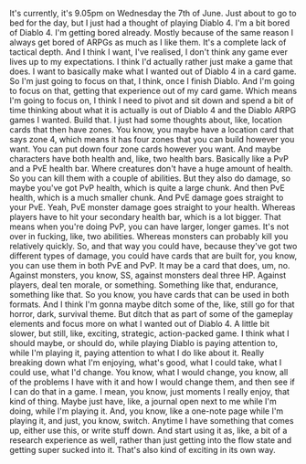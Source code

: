 ﻿It's currently, it's 9.05pm on Wednesday the 7th of June.
Just about to go to bed for the day, but I just had a thought of playing Diablo 4.
I'm a bit bored of Diablo 4. I'm getting bored already.
Mostly because of the same reason I always get bored of ARPGs as much as I like them.
It's a complete lack of tactical depth.
And I think I want, I've realised, I don't think any game ever lives up to my expectations.
I think I'd actually rather just make a game that does.
I want to basically make what I wanted out of Diablo 4 in a card game.
So I'm just going to focus on that, I think, once I finish Diablo.
And I'm going to focus on that, getting that experience out of my card game.
Which means I'm going to focus on, I think I need to pivot and sit down and spend a bit of time thinking about what it is actually is out of Diablo 4 and the Diablo ARPG games I wanted.
Build that.
I just had some thoughts about, like, location cards that then have zones.
You know, you maybe have a location card that says zone 4, which means it has four zones that you can build however you want.
You can put down four zone cards however you want.
And maybe characters have both health and, like, two health bars.
Basically like a PvP and a PvE health bar.
Where creatures don't have a huge amount of health.
So you can kill them with a couple of abilities.
But they also do damage, so maybe you've got PvP health, which is quite a large chunk.
And then PvE health, which is a much smaller chunk.
And PvE damage goes straight to your PvE.
Yeah, PvE monster damage goes straight to your health.
Whereas players have to hit your secondary health bar, which is a lot bigger.
That means when you're doing PvP, you can have larger, longer games.
It's not over in fucking, like, two abilities.
Whereas monsters can probably kill you relatively quickly.
So, and that way you could have, because they've got two different types of damage, you could have cards that are built for, you know, you can use them in both PvE and PvP.
It may be a card that does, um, no.
Against monsters, you know, SS, against monsters deal three HP.
Against players, deal ten morale, or something.
Something like that, endurance, something like that.
So you know, you have cards that can be used in both formats.
And I think I'm gonna maybe ditch some of the, like, still go for that horror, dark, survival theme.
But ditch that as part of some of the gameplay elements and focus more on what I wanted out of Diablo 4.
A little bit slower, but still, like, exciting, strategic, action-packed game.
I think what I should maybe, or should do, while playing Diablo is paying attention to, while I'm playing it, paying attention to what I do like about it.
Really breaking down what I'm enjoying, what's good, what I could take, what I could use, what I'd change.
You know, what I would change, you know, all of the problems I have with it and how I would change them, and then see if I can do that in a game.
I mean, you know, just moments I really enjoy, that kind of thing.
Maybe just have, like, a journal open next to me while I'm doing, while I'm playing it.
And, you know, like a one-note page while I'm playing it, and just, you know, switch.
Anytime I have something that comes up, either use this, or write stuff down.
And start using it as, like, a bit of a research experience as well, rather than just getting into the flow state and getting super sucked into it.
That's also kind of exciting in its own way.
